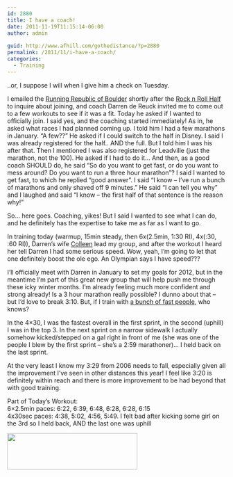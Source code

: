 ```yaml
---
id: 2880
title: I have a coach!
date: 2011-11-19T11:15:14-06:00
author: admin
  
guid: http://www.afhill.com/gothedistance/?p=2880
permalink: /2011/11/i-have-a-coach/
categories:
  - Training
---
```

..or, I suppose I will when I give him a check on Tuesday. 

I emailed the [Running Republic of Boulder](http://www.runningrepublic.com/) shortly after the [Rock n Roll Half](http://www.afhill.com/gothedistance/2011/10/rock-and-roll-denver-half-marathon-race-report/) to inquire about joining, and coach Darren de Reuck invited me to come out to a few workouts to see if it was a fit. Today he asked if I wanted to officially join. I said yes, and the coaching started immediately! As in, he asked what races I had planned coming up. I told him I had a few marathons in January. &#8220;A few??&#8221; He asked if I could switch to the half in Disney. I said I was already registered for the half.. AND the full. But I told him I was his after that. Then I mentioned I was also registered for Leadville (just the marathon, not the 100). He asked if I had to do it&#8230; And then, as a good coach SHOULD do, he said &#8220;So do you want to get fast, or do you want to mess around? Do you want to run a three hour marathon&#8221;? I said I wanted to get fast, to which he replied &#8220;good answer&#8221;. I said &#8220;I know &#8211; I&#8217;ve run a bunch of marathons and only shaved off 9 minutes.&#8221; He said &#8220;I can tell you why&#8221; and I laughed and said &#8220;I know &#8211; the first half of that sentence is the reason why!&#8221;

So&#8230; here goes. Coaching, yikes! But I said I wanted to see what I can do, and he definitely has the expertise to take me as far as I want to go. 

In training today (warmup, 15min steady, then 6x(2.5min, 1:30 RI), 4x(:30, :60 RI)), Darren&#8217;s wife [Colleen](http://en.wikipedia.org/wiki/Colleen_De_Reuck) lead my group, and after the workout I heard her tell Darren I had some serious speed. Wow, yeah, I&#8217;m going to let that one definitely boost the ole ego. An Olympian says I have speed??? 

I&#8217;ll officially meet with Darren in January to set my goals for 2012, but in the meantime I&#8217;m part of this great new group that will help push me through these icky winter months. I&#8217;m already feeling much more confident and strong already! Is a 3 hour marathon really possible? I dunno about that &#8211; but I&#8217;d love to break 3:10. But, if I train with [a bunch of fast people](http://www.runningrepublic.com/MembersIndex.html), who knows? 

In the 4&#215;30, I was the fastest overall in the first sprint, in the second (uphill) I was in the top 3. In the next sprint on a narrow sidewalk I actually somehow kicked/stepped on a gal right in front of me (she was one of the people I blew by the first sprint &#8211; she&#8217;s a 2:59 marathoner)&#8230; I held back on the last sprint. 

At the very least I know my 3:29 from 2006 needs to fall, especially given all the improvement I&#8217;ve seen in other distances this year! I feel like 3:20 is definitely within reach and there is more improvement to be had beyond that with good training. 

Part of Today&#8217;s Workout:  
6&#215;2.5min paces: 6:22, 6:39, 6:48, 6:28, 6:28, 6:15  
4x30sec paces: 4:38, 5:02, 4:56, 5:49. I felt bad after kicking some girl on the 3rd so I held back, AND the last one was uphill 

[<img src="http://www.afhill.com/gothedistance/wp-content/uploads/2011/11/1119-1-300x84.png" alt="" title="1119-1" width="300" height="84" class="alignnone size-medium wp-image-2892" />](http://www.afhill.com/gothedistance/wp-content/uploads/2011/11/1119-1.png)